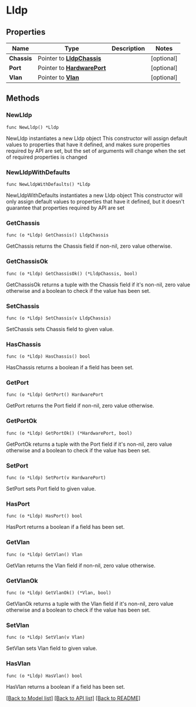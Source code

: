 # Lldp

## Properties

Name | Type | Description | Notes
------------ | ------------- | ------------- | -------------
**Chassis** | Pointer to [**LldpChassis**](LldpChassis.md) |  | [optional] 
**Port** | Pointer to [**HardwarePort**](HardwarePort.md) |  | [optional] 
**Vlan** | Pointer to [**Vlan**](Vlan.md) |  | [optional] 

## Methods

### NewLldp

`func NewLldp() *Lldp`

NewLldp instantiates a new Lldp object
This constructor will assign default values to properties that have it defined,
and makes sure properties required by API are set, but the set of arguments
will change when the set of required properties is changed

### NewLldpWithDefaults

`func NewLldpWithDefaults() *Lldp`

NewLldpWithDefaults instantiates a new Lldp object
This constructor will only assign default values to properties that have it defined,
but it doesn't guarantee that properties required by API are set

### GetChassis

`func (o *Lldp) GetChassis() LldpChassis`

GetChassis returns the Chassis field if non-nil, zero value otherwise.

### GetChassisOk

`func (o *Lldp) GetChassisOk() (*LldpChassis, bool)`

GetChassisOk returns a tuple with the Chassis field if it's non-nil, zero value otherwise
and a boolean to check if the value has been set.

### SetChassis

`func (o *Lldp) SetChassis(v LldpChassis)`

SetChassis sets Chassis field to given value.

### HasChassis

`func (o *Lldp) HasChassis() bool`

HasChassis returns a boolean if a field has been set.

### GetPort

`func (o *Lldp) GetPort() HardwarePort`

GetPort returns the Port field if non-nil, zero value otherwise.

### GetPortOk

`func (o *Lldp) GetPortOk() (*HardwarePort, bool)`

GetPortOk returns a tuple with the Port field if it's non-nil, zero value otherwise
and a boolean to check if the value has been set.

### SetPort

`func (o *Lldp) SetPort(v HardwarePort)`

SetPort sets Port field to given value.

### HasPort

`func (o *Lldp) HasPort() bool`

HasPort returns a boolean if a field has been set.

### GetVlan

`func (o *Lldp) GetVlan() Vlan`

GetVlan returns the Vlan field if non-nil, zero value otherwise.

### GetVlanOk

`func (o *Lldp) GetVlanOk() (*Vlan, bool)`

GetVlanOk returns a tuple with the Vlan field if it's non-nil, zero value otherwise
and a boolean to check if the value has been set.

### SetVlan

`func (o *Lldp) SetVlan(v Vlan)`

SetVlan sets Vlan field to given value.

### HasVlan

`func (o *Lldp) HasVlan() bool`

HasVlan returns a boolean if a field has been set.


[[Back to Model list]](../README.md#documentation-for-models) [[Back to API list]](../README.md#documentation-for-api-endpoints) [[Back to README]](../README.md)


